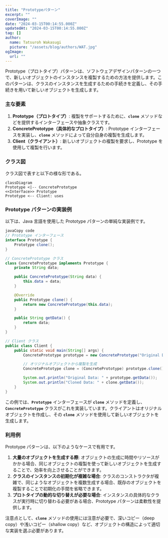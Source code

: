 ```yaml
---
title: "Prototypeパターン"
excerpt: ""
coverImage: ""
date: "2024-03-15T00:14:55.000Z"
updatedAt: "2024-03-15T00:14:55.000Z"
tag: []
author:
  name: Tatsuroh Wakasugi
  picture: "/assets/blog/authors/WAT.jpg"
ogImage:
  url: ""
---
```


Prototype（プロトタイプ）パターンは、ソフトウェアデザインパターンの一つで、新しいオブジェクトのインスタンスを複製するための方法を提供します。このパターンは、クラスのインスタンスを生成するための手続きを定義し、その手続きを用いて新しいオブジェクトを生成します。

### **主な要素**

1. **Prototype（プロトタイプ）**: 複製をサポートするために、**`clone`** メソッドなどを提供するインターフェースや抽象クラスです。
2. **ConcretePrototype（具体的なプロトタイプ）**: Prototype インターフェースを実装し、**`clone`** メソッドによって自分自身の複製を生成します。
3. **Client（クライアント）**: 新しいオブジェクトの複製を要求し、Prototype を使用して複製を行います。

### クラス図

クラス図で表すと以下の様な形である。

```mermaid
classDiagram
Prototype <|-- ConcretePrototype
<<Interface>> Prototype
Prototype <-- Client: uses
```

### **Prototype パターンの実装例**

以下は、Java 言語を使用した Prototype パターンの単純な実装例です。

```java
javaCopy code
// Prototype インターフェース
interface Prototype {
    Prototype clone();
}

// ConcretePrototype クラス
class ConcretePrototype implements Prototype {
    private String data;

    public ConcretePrototype(String data) {
        this.data = data;
    }

    @Override
    public Prototype clone() {
        return new ConcretePrototype(this.data);
    }

    public String getData() {
        return data;
    }
}

// Client クラス
public class Client {
    public static void main(String[] args) {
        ConcretePrototype prototype = new ConcretePrototype("Original Data");

        // オリジナルオブジェクトから複製を生成
        ConcretePrototype clone = (ConcretePrototype) prototype.clone();

        System.out.println("Original Data: " + prototype.getData());
        System.out.println("Cloned Data: " + clone.getData());
    }
}

```

この例では、**`Prototype`** インターフェースが **`clone`** メソッドを定義し、**`ConcretePrototype`** クラスがこれを実装しています。クライアントはオリジナルオブジェクトを作成し、その **`clone`** メソッドを使用して新しいオブジェクトを生成します。

### **利用例**

Prototype パターンは、以下のようなケースで有用です。

1. **大量のオブジェクトを生成する際**: オブジェクトの生成に時間やリソースがかかる場合、同じオブジェクトの複製を使って新しいオブジェクトを生成することで、効率を向上させることができます。
2. **クラスのインスタンスの初期化が複雑な場合**: クラスのコンストラクタが複雑で、同じようなオブジェクトを複数生成する場合、既存のオブジェクトを複製することで初期化の手間を省略できます。
3. **プロトタイプの動的な切り替えが必要な場合**: インスタンスの具体的なクラスが実行時に切り替わる必要がある場合、Prototype パターンは柔軟性を提供します。

注意点として、**`clone`** メソッドの使用には注意が必要で、深いコピー（deep copy）や浅いコピー（shallow copy）など、オブジェクトの構造によって適切な実装を選ぶ必要があります。
